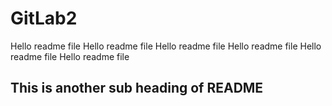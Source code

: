 # GitLab2


Hello readme file
Hello readme file
Hello readme file
Hello readme file
Hello readme file
Hello readme file

## This is another sub heading of README